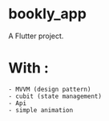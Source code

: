 # bookly_app

A Flutter project.

# With :
    - MVVM (design pattern)
    - cubit (state management)
    - Api
    - simple animation 
    
